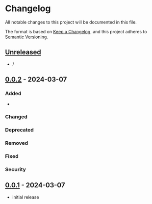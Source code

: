 # Changelog

All notable changes to this project will be documented in this file.

The format is based on [Keep a Changelog],
and this project adheres to [Semantic Versioning].

## [Unreleased]

- /

## [0.0.2] - 2024-03-07

### Added

-

### Changed

### Deprecated

### Removed

### Fixed

### Security

## [0.0.1] - 2024-03-07

- initial release

<!-- Links -->

[keep a changelog]: https://keepachangelog.com/en/1.0.0/
[semantic versioning]: https://semver.org/spec/v2.0.0.html

<!-- Versions -->

[unreleased]: https://github.com/obewan/SIPAI/compare/v0.0.2...HEAD
[0.0.2]: https://github.com/obewan/SIPAI/compare/v0.0.1...v0.0.2
[0.0.1]: https://github.com/obewan/SIPAI/releases/tag/v0.0.1
